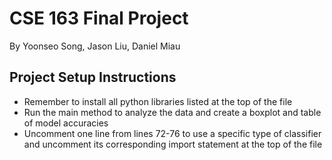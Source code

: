 # CSE 163 Final Project
By Yoonseo Song, Jason Liu, Daniel Miau

 ## Project Setup Instructions

- Remember to install all python libraries listed at the top of the file
- Run the main method to analyze the data and create a boxplot and table of model accuracies
- Uncomment one line from lines 72-76 to use a specific type of classifier and uncomment its
corresponding import statement at the top of the file
